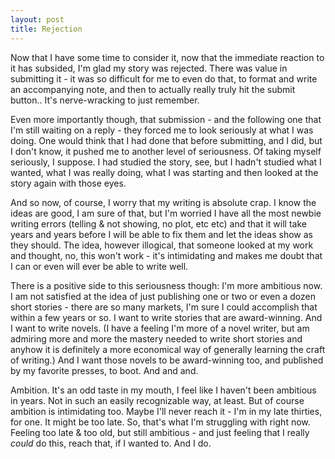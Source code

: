 ```yaml
---
layout: post
title: Rejection		
---
```


Now that I have some time to consider it, now that the immediate reaction to it has subsided, I'm glad my story was rejected. There was value in submitting it - it was so difficult for me to even do that, to format and write an accompanying note, and then to actually really truly hit the submit button.. It's nerve-wracking to just remember. 

Even more importantly though, that submission - and the following one that I'm still waiting on a reply - they forced me to look seriously at what I was doing. One would think that I had done that before submitting, and I did, but I don't know, it pushed me to another level of seriousness. Of taking myself seriously, I suppose. I had studied the story, see, but I hadn't studied what I wanted, what I was really doing, what I was starting and then looked at the story again with those eyes.

And so now, of course, I worry that my writing is absolute crap. I know the ideas are good, I am sure of that, but I'm worried I have all the most newbie writing errors (telling &amp; not showing, no plot, etc etc) and that it will take years and years before I will be able to fix them and let the ideas show as they should. The idea, however illogical, that someone looked at my work and thought, no, this won't work - it's intimidating and makes me doubt that I can or even will ever be able to write well. 

There is a positive side to this seriousness though: I'm more ambitious now. I am not satisfied at the idea of just publishing one or two or even a dozen short stories - there are so many markets, I'm sure I could accomplish that within a few years or so. I want to write stories that are award-winning. And I want to write novels. (I have a feeling I'm more of a novel writer, but am admiring more and more the mastery needed to write short stories and anyhow it is definitely a more economical way of generally learning the craft of writing.) And I want those novels to be award-winning too, and published by my favorite presses, to boot. And and and.

Ambition. It's an odd taste in my mouth, I feel like I haven't been ambitious in years. Not in such an easily recognizable way, at least. But of course ambition is intimidating too. Maybe I'll never reach it - I'm in my late thirties, for one. It might be too late. So, that's what I'm struggling with right now. Feeling too late &amp; too old, but still ambitious - and just feeling that I really *could* do this, reach that, if I wanted to. And I do.